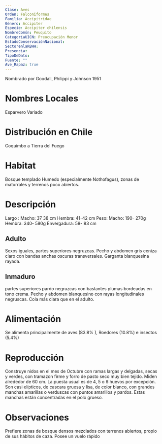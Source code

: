 ```yaml
---
Clase: Aves
Orden: Falconiformes
Familia: Accipitridae
Género: Accipiter
Especie: Accipiter chilensis
NombreComún: Peuquito
CategoríaUICN: Preocupación Menor
EstadoConservaciónNacional: 
SectorenlaRBHH: 
Presencia: 
TipoDeDato: 
Fuente: ""
Ave_Rapaz: true
---
```

Nombrado por Goodall, Philippi y Johnson 1951
# Nombres Locales
Esparvero Variado

# Distribución en Chile
Coquimbo a Tierra del Fuego
# Habitat
Bosque templado Humedo (especialmente Nothofagus), zonas de matorrales y terrenos poco abiertos.
# Descripción
Largo :  Macho: 37 38 cm Hembra: 41-42 cm
Peso: Macho:  190- 270g Hembra: 340- 580g 
Envergadura: 58- 83 cm
## Adulto
Sexos iguales, partes superiores negruzcas. Pecho y abdomen gris ceniza claro con bandas anchas oscuras transversales. Garganta blanquesina rayada.
## Inmaduro
partes superiores pardo negruzcas con bastantes plumas bordeadas en tono crema. Pecho y abdomen blanquesino con rayas longitudinales negruscas. Cola más clara que en el adulto.
# Alimentación
Se alimenta principalmente de aves (83.8% ), Roedores (10.8%) e insectos (5.4%)
# Reproducción
Construye nidos en el mes de Octubre con ramas largas y delgadas, secas y verdes, con tramazon firme y forro de pasto seco muy bien tejido. Miden alrededor de 60 cm. La puesta usual es de 4, 5 o 6 huevos por excepción. Son casi elípticos, de cascara gruesa y lisa, de color blanco, con grandes manchas amarillas o verduscas con puntos amarillos y pardos. Estas manchas están concentradas en el polo grueso.
# Observaciones
Prefiere zonas de bosque densos mezclados con terrenos abiertos, propio de sus hábitos de caza. Posee un vuelo rápido 